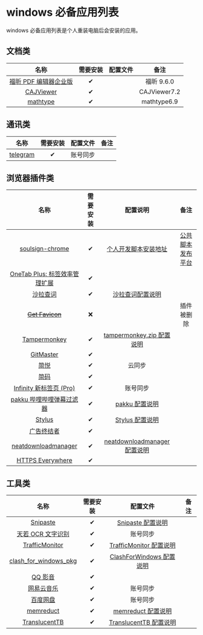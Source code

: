 # windows 必备应用列表

windows 必备应用列表是个人重装电脑后会安装的应用。

## 文档类

|          名称           | 需要安装 | 配置文件 |     备注     |
| :---------------------: | :------: | :------: | :----------: |
| [福昕 PDF 编辑器企业版] |    ✔     |          |  福昕 9.6.0  |
|       [CAJViewer]       |    ✔     |          | CAJViewer7.2 |
|       [mathtype]        |    ✔     |          | mathtype6.9  |

[福昕 pdf 编辑器企业版]: https://www.foxitsoftware.cn/pdf-editor/
[cajviewer]: http://cajviewer.cnki.net/download.html
[mathtype]: https://www.mathtype.cn/xiazai.html

## 通讯类

|    名称    | 需要安装 | 配置文件 | 备注 |
| :--------: | :------: | :------: | :--: |
| [telegram] |    ✔     | 账号同步 |

[telegram]: https://telegram.org/apps

## 浏览器插件类

|              名称               | 需要安装 |            配置说明            |        备注        |
| :-----------------------------: | :------: | :----------------------------: | :----------------: |
|        [soulsign-chrome]        |    ✔     |     [个人开发脚本安装地址]     | [公共脚本发布平台] |
| [OneTab Plus: 标签效率管理扩展] |    ✔     |                                |                    |
|           [沙拉查词]            |    ✔     |       [沙拉查词配置说明]       |                    |
|        ~~[Get Favicon]~~        |    ❌    |                                |     插件被删除     |
|         [Tampermonkey]          |    ✔     |  [tampermonkey.zip 配置说明]   |                    |
|           [GitMaster]           |    ✔     |                                |                    |
|             [简悦]              |    ✔     |             云同步             |                    |
|             [简码]              |    ✔     |                                |                    |
|    [Infinity 新标签页 (Pro)]    |    ✔     |            账号同步            |                    |
|   [pakku 哔哩哔哩弹幕过滤器]    |    ✔     |        [pakku 配置说明]        |                    |
|            [Stylus]             |    ✔     |       [Stylus 配置说明]        |                    |
|          [广告终结者]           |    ✔     |                                |                    |
|      [neatdownloadmanager]      |    ✔     | [neatdownloadmanager 配置说明] |                    |
|       [HTTPS Everywhere]        |    ✔     |                                |                    |

[soulsign-chrome]: https://github.com/inu1255/soulsign-chrome
[个人开发脚本安装地址]: https://soulsign.inu1255.cn/?uid=1176
[公共脚本发布平台]: https://soulsign.inu1255.cn/
[onetab plus: 标签效率管理扩展]: https://chrome.google.com/webstore/detail/onetab-plustab-manage-pro/lepdjbhbkpfenckechpdfohdmkhogojf
[沙拉查词]: https://saladict.crimx.com/
[沙拉查词配置说明]: ./configuration/#tampermonkeyzip
[get favicon]: https://chrome.google.com/webstore/detail/get-favicon/gpipahagclehninhhjkhbkliinfofnhe
[tampermonkey]: https://www.tampermonkey.net/
[tampermonkey.zip 配置说明]: https://github.com/yi-Xu-0100/Application-Lists/tree/master/Configuration#tampermonkeyzip
[gitmaster]: https://github.com/ineo6/git-master
[简悦]: http://ksria.com/simpread/
[简码]: https://microsoftedge.microsoft.com/addons/detail/%E7%AE%80%E7%A0%81/dpgjdomgklccodklkokapnaehbocnmfo
[infinity 新标签页 (pro)]: https://www.infinitynewtab.com/
[pakku 哔哩哔哩弹幕过滤器]: https://s.xmcp.ml/pakkujs/
[pakku 配置说明]: https://github.com/yi-Xu-0100/Application-Lists/tree/master/Configuration#pakkujson
[stylus]: https://add0n.com/stylus.html
[stylus 配置说明]: https://github.com/yi-Xu-0100/Application-Lists/tree/master/Configuration#stylusjson
[广告终结者]: https://www.adtchrome.com/
[neatdownloadmanager]: https://www.neatdownloadmanager.com/
[neatdownloadmanager 配置说明]: https://github.com/yi-Xu-0100/Application-Lists/tree/master/Configuration#neatdownloadmanagerjson
[https everywhere]: https://github.com/efforg/https-everywhere

## 工具类

|          名称           | 需要安装 |          配置文件          | 备注 |
| :---------------------: | :------: | :------------------------: | :--: |
|       [Snipaste]        |    ✔     |    [Snipaste 配置说明]     |      |
|   [天若 OCR 文字识别]   |    ✔     |          账号同步          |      |
|    [TrafficMonitor]     |    ✔     | [TrafficMonitor 配置说明]  |      |
| [clash_for_windows_pkg] |    ✔     | [ClashForWindows 配置说明] |      |
|        [QQ 影音]        |    ✔     |                            |      |
|      [网易云音乐]       |    ✔     |          账号同步          |      |
|       [百度网盘]        |    ✔     |          账号同步          |      |
|       [memreduct]       |    ✔     |    [memreduct 配置说明]    |      |
|     [TranslucentTB]     |    ✔     |  [TranslucentTB 配置说明]  |      |

[snipaste]: https://zh.snipaste.com/
[snipaste 配置说明]: https://github.com/yi-Xu-0100/Application-Lists/tree/master/Configuration#snipasteini
[天若 ocr 文字识别]: https://tianruoocr.cn/
[trafficmonitor]: https://github.com/zhongyang219/TrafficMonitor/releases
[trafficmonitor 配置说明]: https://github.yixuju.cn/Application-Lists/#/config?id=trafficmonitor
[clash_for_windows_pkg]: https://github.com/Fndroid/clash_for_windows_pkg
[clashforwindows 配置说明]: https://github.yixuju.cn/Application-Lists/#/config?id=clashforwindows
[qq 影音]: https://player.qq.com/
[网易云音乐]: https://music.163.com/#/download
[百度网盘]: https://pan.baidu.com/download
[memreduct]: https://github.com/henrypp/memreduct
[memreduct 配置说明]: https://github.com/yi-Xu-0100/Application-Lists/tree/master/Configuration#memreductini
[translucenttb]: https://github.com/TranslucentTB/TranslucentTB
[translucenttb 配置说明]: https://github.com/yi-Xu-0100/Application-Lists/tree/master/Configuration#translucenttbcfg
